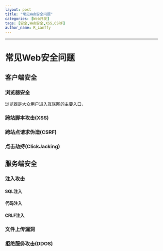 ```yaml
---
layout: post
title: "常见Web安全问题"
categories: [Web开发]
tags: [安全,Web安全,XSS,CSRF]
author_name: R_Lanffy
---
```

---
# 常见Web安全问题
## 客户端安全
### 浏览器安全
浏览器是大众用户进入互联网的主要入口，


### 跨站脚本攻击(XSS)
### 跨站点请求伪造(CSRF)
### 点击劫持(ClickJacking)
## 服务端安全
### 注入攻击
#### SQL注入
#### 代码注入
#### CRLF注入
### 文件上传漏洞
### 拒绝服务攻击(DDOS)

